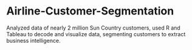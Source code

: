# Airline-Customer-Segmentation
Analyzed data of nearly 2 million Sun Country customers, used R and Tableau to decode and visualize data, segmenting customers to extract business intelligence.
